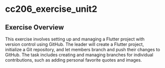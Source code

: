 # cc206_exercise_unit2

## Exercise Overview

This exercise involves setting up and managing a Flutter project with version control using  GitHub. The leader will create a Flutter project, initialize a Git repository, and let members branch and push their changes to GitHub. The task includes creating and managing branches for individual contributions, such as adding personal favorite quotes and images. 